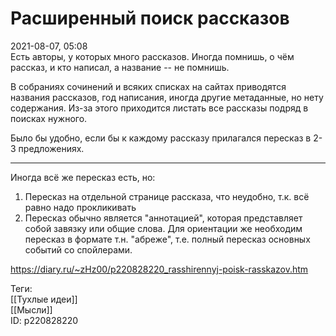 Расширенный поиск рассказов
============================

   
 2021-08-07, 05:08   
  Есть авторы, у которых много рассказов. Иногда помнишь, о чём рассказ, и кто написал, а название -- не помнишь.   
   
 В собраниях сочинений и всяких списках на сайтах приводятся названия рассказов, год написания, иногда другие метаданные, но нету содержания. Из-за этого приходится листать все рассказы подряд в поисках нужного.   
   
 Было бы удобно, если бы к каждому рассказу прилагался пересказ в 2-3 предложениях.   
   
 ***   
   
 Иногда всё же пересказ есть, но:   
 1) Пересказ на отдельной странице рассказа, что неудобно, т.к. всё равно надо прокликивать   
 2) Пересказ обычно является "аннотацией", которая представляет собой завязку или общие слова. Для ориентации же необходим пересказ в формате т.н. "абреже", т.е. полный пересказ основных событий со спойлерами.   
    
 <https://diary.ru/~zHz00/p220828220_rasshirennyj-poisk-rasskazov.htm>   
   
 Теги:   
 [[Тухлые идеи]]   
 [[Мысли]]   
 ID: p220828220